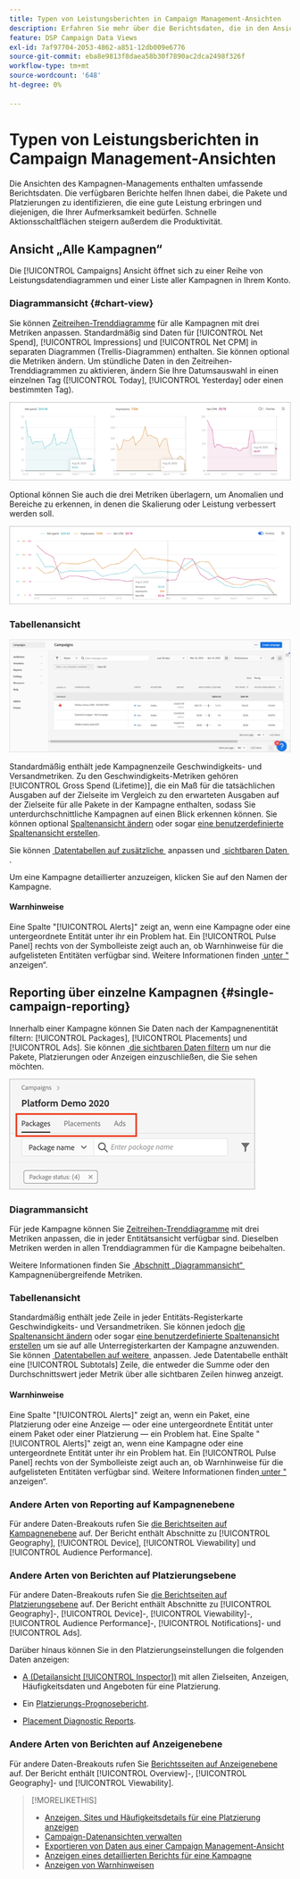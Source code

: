 ```yaml
---
title: Typen von Leistungsberichten in Campaign Management-Ansichten
description: Erfahren Sie mehr über die Berichtsdaten, die in den Ansichten des Kampagnen-Managements enthalten sind.
feature: DSP Campaign Data Views
exl-id: 7af97704-2053-4862-a851-12db009e6776
source-git-commit: eba8e9813f8daea58b30f7890ac2dca2498f326f
workflow-type: tm+mt
source-wordcount: '648'
ht-degree: 0%

---
```


# Typen von Leistungsberichten in Campaign Management-Ansichten

Die Ansichten des Kampagnen-Managements enthalten umfassende Berichtsdaten. Die verfügbaren Berichte helfen Ihnen dabei, die Pakete und Platzierungen zu identifizieren, die eine gute Leistung erbringen und diejenigen, die Ihrer Aufmerksamkeit bedürfen. Schnelle Aktionsschaltflächen steigern außerdem die Produktivität.

## Ansicht „Alle Kampagnen“

Die [!UICONTROL Campaigns] Ansicht öffnet sich zu einer Reihe von Leistungsdatendiagrammen und einer Liste aller Kampagnen in Ihrem Konto.

### Diagrammansicht {#chart-view}

Sie können [Zeitreihen-Trenddiagramme](campaign-data-views-manage.md#data-visualizations-manage) für alle Kampagnen mit drei Metriken anpassen. Standardmäßig sind Daten für [!UICONTROL Net Spend], [!UICONTROL Impressions] und [!UICONTROL Net CPM] in separaten Diagrammen (Trellis-Diagrammen) enthalten. Sie können optional die Metriken ändern. Um stündliche Daten in den Zeitreihen-Trenddiagrammen zu aktivieren, ändern Sie Ihre Datumsauswahl in einen einzelnen Tag ([!UICONTROL Today], [!UICONTROL Yesterday] oder einen bestimmten Tag).

![Separate Trenddiagramme für drei Metriken](/help/dsp/assets/trend-chart-separate.png)

Optional können Sie auch die drei Metriken überlagern, um Anomalien und Bereiche zu erkennen, in denen die Skalierung oder Leistung verbessert werden soll.

![Trenddiagramm mit Überlagerung](/help/dsp/assets/trend-chart.png)

### Tabellenansicht

![Kampagnenliste](/help/dsp/assets/campaigns-list.png)

Standardmäßig enthält jede Kampagnenzeile Geschwindigkeits- und Versandmetriken. Zu den Geschwindigkeits-Metriken gehören [!UICONTROL Gross Spend (Lifetime)], die ein Maß für die tatsächlichen Ausgaben auf der Zielseite im Vergleich zu den erwarteten Ausgaben auf der Zielseite für alle Pakete in der Kampagne enthalten, sodass Sie unterdurchschnittliche Kampagnen auf einen Blick erkennen können. Sie können optional [Spaltenansicht ändern](campaign-data-views-manage.md#column-view-change) oder sogar [eine benutzerdefinierte Spaltenansicht erstellen](campaign-data-views-manage.md#column-view-create).

Sie können [&#x200B; Datentabellen auf zusätzliche &#x200B;](campaign-data-views-manage.md#data-tables-manage) anpassen und [&#x200B; sichtbaren Daten &#x200B;](campaign-data-views-manage.md#filter-data-tables).

Um eine Kampagne detaillierter anzuzeigen, klicken Sie auf den Namen der Kampagne.

#### Warnhinweise

Eine Spalte &quot;[!UICONTROL Alerts]&quot; zeigt an, wenn eine Kampagne oder eine untergeordnete Entität unter ihr ein Problem hat. Ein [!UICONTROL Pulse Panel] rechts von der Symbolleiste zeigt auch an, ob Warnhinweise für die aufgelisteten Entitäten verfügbar sind. Weitere Informationen finden [&#x200B; unter &quot;](campaign-alerts.md) anzeigen“.

## Reporting über einzelne Kampagnen {#single-campaign-reporting}

Innerhalb einer Kampagne können Sie Daten nach der Kampagnenentität filtern: [!UICONTROL Packages], [!UICONTROL Placements] und [!UICONTROL Ads]. Sie können [&#x200B; die sichtbaren Daten filtern](campaign-data-views-manage.md#filter-data-tables) um nur die Pakete, Platzierungen oder Anzeigen einzuschließen, die Sie sehen möchten.

![Kampagnenentitäts-Registerkarten](/help/dsp/assets/campaign-subtabs.png)

### Diagrammansicht

Für jede Kampagne können Sie [Zeitreihen-Trenddiagramme](campaign-data-views-manage.md#data-visualizations-manage) mit drei Metriken anpassen, die in jeder Entitätsansicht verfügbar sind. Dieselben Metriken werden in allen Trenddiagrammen für die Kampagne beibehalten.

Weitere Informationen finden Sie [&#x200B; Abschnitt „Diagrammansicht“ &#x200B;](#chart-view) Kampagnenübergreifende Metriken.

### Tabellenansicht

Standardmäßig enthält jede Zeile in jeder Entitäts-Registerkarte Geschwindigkeits- und Versandmetriken. Sie können jedoch [die Spaltenansicht ändern](campaign-data-views-manage.md#column-view-change) oder sogar [eine benutzerdefinierte Spaltenansicht erstellen](campaign-data-views-manage.md#column-view-create) um sie auf alle Unterregisterkarten der Kampagne anzuwenden. Sie können [&#x200B; Datentabellen auf weitere &#x200B;](campaign-data-views-manage.md#data-tables-manage) anpassen. Jede Datentabelle enthält eine [!UICONTROL Subtotals] Zeile, die entweder die Summe oder den Durchschnittswert jeder Metrik über alle sichtbaren Zeilen hinweg anzeigt.

#### Warnhinweise

Eine Spalte &quot;[!UICONTROL Alerts]&quot; zeigt an, wenn ein Paket, eine Platzierung oder eine Anzeige — oder eine untergeordnete Entität unter einem Paket oder einer Platzierung — ein Problem hat. Eine Spalte &quot;[!UICONTROL Alerts]&quot; zeigt an, wenn eine Kampagne oder eine untergeordnete Entität unter ihr ein Problem hat. Ein [!UICONTROL Pulse Panel] rechts von der Symbolleiste zeigt auch an, ob Warnhinweise für die aufgelisteten Entitäten verfügbar sind. Weitere Informationen finden [&#x200B; unter &quot;](campaign-alerts.md) anzeigen“.

### Andere Arten von Reporting auf Kampagnenebene

Für andere Daten-Breakouts rufen Sie [die Berichtseiten auf Kampagnenebene](/help/dsp/campaign-management/campaigns/campaign-view-report.md) auf. Der Bericht enthält Abschnitte zu [!UICONTROL Geography], [!UICONTROL Device], [!UICONTROL Viewability] und [!UICONTROL Audience Performance].

### Andere Arten von Berichten auf Platzierungsebene

Für andere Daten-Breakouts rufen Sie [die Berichtseiten auf Platzierungsebene](/help/dsp/campaign-management/placements/placement-view-report.md) auf. Der Bericht enthält Abschnitte zu [!UICONTROL Geography]-, [!UICONTROL Device]-, [!UICONTROL Viewability]-, [!UICONTROL Audience Performance]-, [!UICONTROL Notifications]- und [!UICONTROL Ads].

Darüber hinaus können Sie in den Platzierungseinstellungen die folgenden Daten anzeigen:

* [A (Detailansicht [!UICONTROL Inspector])](placement-details-view.md) mit allen Zielseiten, Anzeigen, Häufigkeitsdaten und Angeboten für eine Platzierung.

* Ein [Platzierungs-Prognosebericht](/help/dsp/campaign-management/reports/placement-forecast.md).

* [Placement Diagnostic Reports](/help/dsp/campaign-management/reports/placement-diagnostics.md).


### Andere Arten von Berichten auf Anzeigenebene

Für andere Daten-Breakouts rufen Sie [Berichtsseiten auf Anzeigenebene](/help/dsp/campaign-management/ads/ad-view-report.md) auf. Der Bericht enthält [!UICONTROL Overview]-, [!UICONTROL Geography]- und [!UICONTROL Viewability].

>[!MORELIKETHIS]
>
>* [Anzeigen, Sites und Häufigkeitsdetails für eine Platzierung anzeigen](placement-details-view.md)
>* [Campaign-Datenansichten verwalten](campaign-data-views-manage.md)
>* [Exportieren von Daten aus einer Campaign Management-Ansicht](campaign-export-data.md)
>* [Anzeigen eines detaillierten Berichts für eine Kampagne](/help/dsp/campaign-management/campaigns/campaign-view-report.md)
>* [Anzeigen von Warnhinweisen](campaign-alerts.md)

